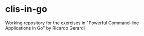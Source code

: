 # clis-in-go
Working repository for the exercises in "Powerful Command-line Applications in Go" by Ricardo Gerardi
